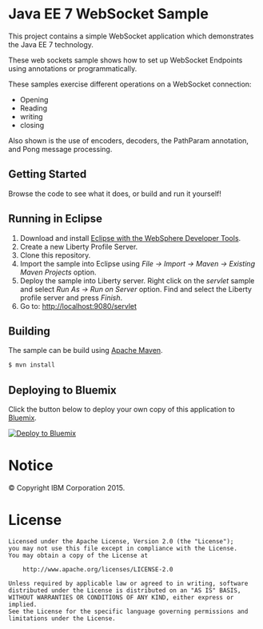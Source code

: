 Java EE 7 WebSocket Sample
==============

This project contains a simple WebSocket application which demonstrates the Java EE 7 technology.

These web sockets sample shows how to set up WebSocket Endpoints using annotations or programmatically. 

These samples exercise different operations on a WebSocket connection:

- Opening
- Reading 
- writing 
- closing 

Also shown is the use of encoders, decoders, the PathParam annotation, and Pong message processing. 

## Getting Started

Browse the code to see what it does, or build and run it yourself!


## Running in Eclipse

1. Download and install [Eclipse with the WebSphere Developer Tools](https://developer.ibm.com/wasdev/downloads/liberty-profile-using-eclipse/).
2. Create a new Liberty Profile Server.
3. Clone this repository.
4. Import the sample into Eclipse using *File -> Import -> Maven -> Existing Maven Projects* option.
5. Deploy the sample into Liberty server. Right click on the *servlet* sample and select *Run As -> Run on Server* option. Find and select the Liberty profile server and press *Finish*. 
6. Go to: [http://localhost:9080/servlet](http://localhost:9080/servlet)

## Building

The sample can be build using [Apache Maven](http://maven.apache.org/).

```bash
$ mvn install
```

## Deploying to Bluemix

Click the button below to deploy your own copy of this application to [Bluemix](https://bluemix.net).

[![Deploy to Bluemix](https://bluemix.net/deploy/button.png)](https://bluemix.net/deploy?repository=https://github.com/WASdev/sample.javaee7.websocket)

# Notice

© Copyright IBM Corporation 2015.

# License

```text
Licensed under the Apache License, Version 2.0 (the "License");
you may not use this file except in compliance with the License.
You may obtain a copy of the License at

    http://www.apache.org/licenses/LICENSE-2.0

Unless required by applicable law or agreed to in writing, software
distributed under the License is distributed on an "AS IS" BASIS,
WITHOUT WARRANTIES OR CONDITIONS OF ANY KIND, either express or implied.
See the License for the specific language governing permissions and
limitations under the License.
````
